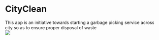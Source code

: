 # CityClean
<div>This app is an initiative towards starting  a garbage picking service across city so as to ensure proper disposal of waste</div>
<img src="https://user-images.githubusercontent.com/46498913/58090062-08171080-7be4-11e9-93b7-89128983dce6.jpg"></img>

